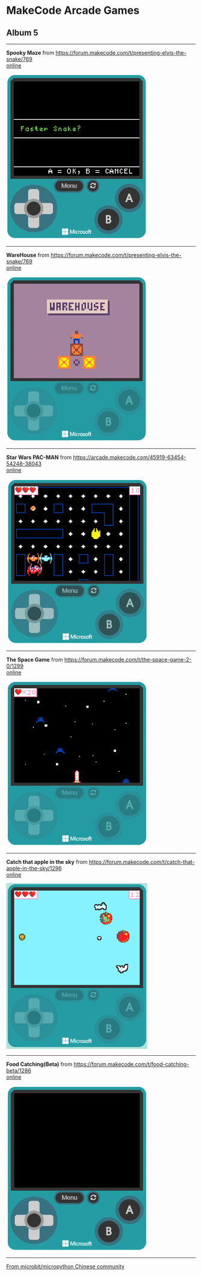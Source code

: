 # MakeCode Arcade Games
## Album 5

---------

**Spooky Maze** from https://forum.makecode.com/t/presenting-elvis-the-snake/769  
[online](https://arcade.makecode.com/11100-00281-50981-93693)

![](arcade-Elvis-13.gif)

---------

**WareHouse** from https://forum.makecode.com/t/presenting-elvis-the-snake/769  
[online](https://arcade.makecode.com/96809-62283-14224-22183)

![](arcade-Warehouse.gif)

---------

**Star Wars PAC-MAN** from https://arcade.makecode.com/45919-63454-54248-38043  
[online](https://arcade.makecode.com/#pub:45919-63454-54248-38043)

![](arcade-Star-Wars-PAC-MAN.gif)

---------

**The Space Game** from https://forum.makecode.com/t/the-space-game-2-0/1299  
[online](https://arcade.makecode.com/04477-50009-66713-55027)

![](arcade-The-Space-Game.gif)

---------

**Catch that apple in the sky** from https://forum.makecode.com/t/catch-that-apple-in-the-sky/1296  
[online](https://arcade.makecode.com/51178-98782-10938-86007)

![](arcade-catch-that-apple-in-the-sky.gif)

---------

**Food Catching(Beta)** from https://forum.makecode.com/t/food-catching-beta/1286  
[online](https://arcade.makecode.com/58729-64470-84148-07699)

![](arcade-Food-Catching.gif)

---------


[From microbit/micropython Chinese community](http://www.micropython.org.cn)
